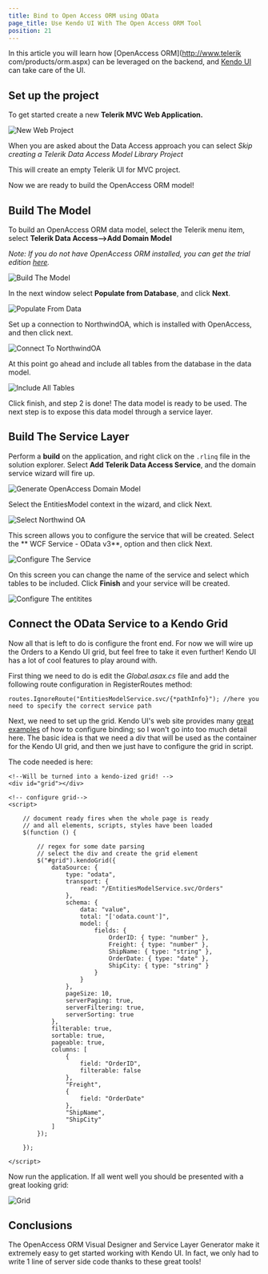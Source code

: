 ```yaml
---
title: Bind to Open Access ORM using OData
page_title: Use Kendo UI With The Open Access ORM Tool
position: 21
---
```


In this article you will learn how [OpenAccess ORM](http://www.telerik com/products/orm.aspx) can be leveraged on the backend, and [Kendo UI](http://www.telerik.com/kendo-ui) can take care of the UI.

## Set up the project

To get started create a new **Telerik MVC Web Application.**

![New Web Project](/images/oa1.png)

When you are asked about the Data Access approach you can select *Skip creating a Telerik Data Access Model Library Project*

This will create an empty Telerik UI for MVC project.

Now we are ready to build the OpenAccess ORM model!

## Build The Model

To build an OpenAccess ORM data model, select the Telerik menu item, select **Telerik Data Access-->Add Domain Model**

*Note: If you do not have OpenAccess ORM installed, you can get the trial
edition [here](http://www.telerik.com/download-trial-file.aspx?pid=638).*

![Build The Model](/images/oa3.png)

In the next window select **Populate from Database**, and click **Next**.

![Populate From Data](/images/oa4.png)

Set up a connection to NorthwindOA, which is installed with OpenAccess, and
then click next.

![Connect To NorthwindOA](/images/oa5.png)

At this point go ahead and include all tables from the database in the data
model.

![Include All Tables](/images/oa6.png)

Click finish, and step 2 is done!  The data model is ready to be used.  The
next step is to expose this data model through a service layer.

## Build The Service Layer

Perform a **build** on the application, and right click on the `.rlinq` file in the
solution explorer. Select **Add Telerik Data Access Service**, and the domain service wizard will fire up.

![Generate OpenAccess Domain Model](/images/oa7.png)

Select the EntitiesModel context in the wizard, and click Next.

![Select Northwind OA](/images/oa9.png)

This screen allows you to configure the service that will be created.  Select the ** WCF Service - OData v3**, option and then click Next.

![Configure The Service](/images/oa10.png)

On this screen you can change the name of the service and select which tables to be included. Click **Finish** and your service will be created.

![Configure The entitites](/images/oa11.png)

## Connect the OData Service to a Kendo Grid

Now all that is left to do is configure the front end.  For now we will wire up the Orders to a Kendo UI grid, but feel free to take it even further! Kendo UI has a lot of cool features to play around with.

First thing we need to do is edit the *Global.asax.cs* file and add the following route configuration in RegisterRoutes method:

    routes.IgnoreRoute("EntitiesModelService.svc/{*pathInfo}"); //here you need to specify the correct service path

Next, we need to set up the grid.  Kendo UI's web site provides many [great examples](http://demos.telerik.com/kendo-ui/web/grid/index.html) of how to configure binding; so I won't go into too much detail here.  The basic idea is that we need a div that will be used as the container for the Kendo UI grid, and then we just have to configure the grid in script.

The code needed is here:

    <!--Will be turned into a kendo-ized grid! -->
    <div id="grid"></div>
    
    <!-- configure grid-->
    <script>
    
        // document ready fires when the whole page is ready
        // and all elements, scripts, styles have been loaded
        $(function () {
    
            // regex for some date parsing
            // select the div and create the grid element
            $("#grid").kendoGrid({
                dataSource: {
                    type: "odata",
                    transport: {
                        read: "/EntitiesModelService.svc/Orders"
                    },
                    schema: {
                        data: "value",
                        total: "['odata.count']",
                        model: {
                            fields: {
                                OrderID: { type: "number" },
                                Freight: { type: "number" },
                                ShipName: { type: "string" },
                                OrderDate: { type: "date" },
                                ShipCity: { type: "string" }
                            }
                        }
                    },
                    pageSize: 10,
                    serverPaging: true,
                    serverFiltering: true,
                    serverSorting: true
                },
                filterable: true,
                sortable: true,
                pageable: true,
                columns: [
                    {
                        field: "OrderID",
                        filterable: false
                    },
                    "Freight",
                    {
                        field: "OrderDate"
                    },
                    "ShipName",
                    "ShipCity"
                ]
            });
    
        });
    
    </script>

Now run the application. If all went well you should be presented with a great looking grid:

![Grid](/images/oa12.png)

## Conclusions

The OpenAccess ORM Visual Designer and Service Layer Generator make it extremely easy to get started working with Kendo UI.  In fact, we only had to write 1 line of server side code thanks to these great tools!
